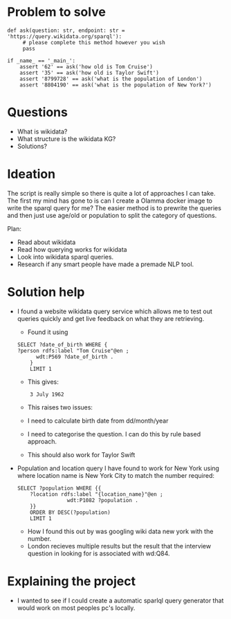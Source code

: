 # Problem to solve
```
def ask(question: str, endpoint: str = 'https://query.wikidata.org/sparql'):
     # please complete this method however you wish
     pass

if _name_ == '_main_':
    assert '62' == ask('how old is Tom Cruise')
    assert '35' == ask('how old is Taylor Swift')
    assert '8799728' == ask('what is the population of London')
    assert '8804190' == ask('what is the population of New York?')
```

# Questions

- What is wikidata?
- What structure is the wikidata KG? 
- Solutions?

# Ideation 
 
The script is really simple so there is quite a lot of approaches I can take. The first my mind has gone to is can I create a Olamma docker image to write the sparql query for me? The easier method is to prewrite the queries and then just use age/old or population to split the category of questions. 

Plan:
 - Read about wikidata
 - Read how querying works for wikidata
 - Look into wikidata sparql queries. 
 - Research if any smart people have made a premade NLP tool. 


# Solution help

- I found a website wikidata query service which allows me to test out queries quickly and get live feedback on what they are retrieving. 
    - Found it using 
    ```
    SELECT ?date_of_birth WHERE {
  ?person rdfs:label "Tom Cruise"@en ;
          wdt:P569 ?date_of_birth .
        }
        LIMIT 1
    ```
    - This gives:
    ```
        3 July 1962
    ```

    - This raises two issues:
    
    - I need to calculate birth date from dd/month/year
    - I need to categorise the question. I can do this by rule based approach.
    - This should also work for Taylor Swift

- Population and location query I have found to work for New York using where location name is New York City to match the number required:
    ```
    SELECT ?population WHERE {{
        ?location rdfs:label "{location_name}"@en ;
                    wdt:P1082 ?population .
        }}
        ORDER BY DESC(?population)
        LIMIT 1
    ```

    - How I found this out by was googling wiki data new york with the number. 
    - London recieves multiple results but the result that the interview question in looking for is associated with wd:Q84.

# Explaining the project

- I wanted to see if I could create a automatic sparlql query generator that would work on most peoples pc's locally.
